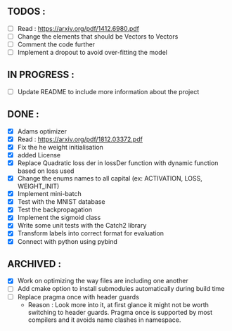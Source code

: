 ## TODOS :

- [ ] Read : https://arxiv.org/pdf/1412.6980.pdf
- [ ] Change the elements that should be Vectors to Vectors
- [ ] Comment the code further
- [ ] Implement a dropout to avoid over-fitting the model

## IN PROGRESS :

- [ ] Update README to include more information about the project

## DONE :

- [x] Adams optimizer
- [x] Read : https://arxiv.org/pdf/1812.03372.pdf
- [x] Fix the he weight initialisation
- [x] added License
- [x] Replace Quadratic loss der in lossDer function with dynamic function based on loss used
- [x] Change the enums names to all capital (ex: ACTIVATION, LOSS, WEIGHT_INIT)
- [x] Implement mini-batch
- [x] Test with the MNIST database
- [x] Test the backpropagation
- [x] Implement the sigmoid class
- [x] Write some unit tests with the Catch2 library
- [x] Transform labels into correct format for evaluation
- [x] Connect with python using pybind

## ARCHIVED :

- [x] Work on optimizing the way files are including one another
- [ ] Add cmake option to install submodules automatically during build time
- [ ] Replace pragma once with header guards
  - Reason : Look more into it, at first glance it might not be worth switching to header guards. Pragma once is supported by most compilers and it avoids name clashes in namespace.
